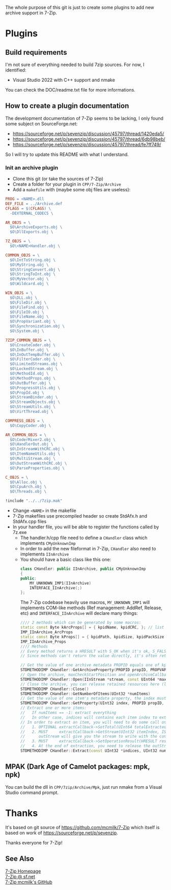 The whole purpose of this git is just to create some plugins to add new archive support in 7-Zip.

# Plugins
## Build requirements
I'm not sure of everything needed to build 7zip sources. For now, I identified:
- Visual Studio 2022 with C++ support and nmake

You can check the DOC/readme.txt file for more informations.

## How to create a plugin documentation
The development documentation of 7-Zip seems to be lacking, I only found some subject on SourceForge.net:
- https://sourceforge.net/p/sevenzip/discussion/45797/thread/1420eda5/
- https://sourceforge.net/p/sevenzip/discussion/45797/thread/6db98beb/
- https://sourceforge.net/p/sevenzip/discussion/45797/thread/fe7ff749/

So I will try to update this README with what I understand.

### Init an archive plugin
- Clone this git (or take the sources of 7-Zip)
- Create a folder for your plugin in `CPP/7-Zip/Archive`
- Add a `makefile` with (maybe some obj files are useless):
```makefile
PROG = <NAME>.dll
DEF_FILE = ../Archive.def
CFLAGS = $(CFLAGS) \
  -DEXTERNAL_CODECS \

AR_OBJS = \
  $O\ArchiveExports.obj \
  $O\DllExports.obj \

7Z_OBJS = \
  $O\<NAME>Handler.obj \

COMMON_OBJS = \
  $O\IntToString.obj \
  $O\MyString.obj \
  $O\StringConvert.obj \
  $O\StringToInt.obj \
  $O\MyVector.obj \
  $O\Wildcard.obj \

WIN_OBJS = \
  $O\DLL.obj \
  $O\FileDir.obj \
  $O\FileFind.obj \
  $O\FileIO.obj \
  $O\FileName.obj \
  $O\PropVariant.obj \
  $O\Synchronization.obj \
  $O\System.obj \

7ZIP_COMMON_OBJS = \
  $O\CreateCoder.obj \
  $O\InBuffer.obj \
  $O\InOutTempBuffer.obj \
  $O\FilterCoder.obj \
  $O\LimitedStreams.obj \
  $O\LockedStream.obj \
  $O\MethodId.obj \
  $O\MethodProps.obj \
  $O\OutBuffer.obj \
  $O\ProgressUtils.obj \
  $O\PropId.obj \
  $O\StreamBinder.obj \
  $O\StreamObjects.obj \
  $O\StreamUtils.obj \
  $O\VirtThread.obj \

COMPRESS_OBJS = \
  $O\CopyCoder.obj \

AR_COMMON_OBJS = \
  $O\CoderMixer2.obj \
  $O\HandlerOut.obj \
  $O\InStreamWithCRC.obj \
  $O\ItemNameUtils.obj \
  $O\MultiStream.obj \
  $O\OutStreamWithCRC.obj \
  $O\ParseProperties.obj \

C_OBJS = \
  $O\Alloc.obj \
  $O\CpuArch.obj \
  $O\Threads.obj \

!include "../../7zip.mak"
```
- Change `<NAME>` in the makefile
- 7-Zip makefiles use precompiled header so create StdAfx.h and StdAfx.cpp files
- In your handler file, you will be able to register the functions called by 7z.exe
  - The handler.h/cpp file need to define a `CHandler` class which implements `CMyUnknownImp`
  - In order to add the new fileformat in 7-Zip, `CHandler` also need to implements `IInArchive`
  - You should have a basic class like this one:
    ```cpp
    class CHandler: public IInArchive, public CMyUnknownImp
    {
    public:
        MY_UNKNOWN_IMP1(IInArchive)
        INTERFACE_IInArchive(;)
    };
    ```
    The 7-Zip codebase heavily use macros, `MY_UNKNOWN_IMP1` will implements COM-like methods (Ref management: AddRef, Release, etc) and `INTERFACE_IInArchive` will declare many things:
    ```cpp
    //// 2 methods which can be generated by some macros:
    static const Byte kArcProps[] = { kpidName, kpidCRC, }; // list the archive metadata by your format
    IMP_IInArchive_ArcProps
    static const Byte kProps[] = { kpidPath, kpidSize, kpidPackSize }; // list the metadata for each item in your archive format
    IMP_IInArchive_Props
    //// Methods
    // Every method returns a HRESULT with S_OK when it's ok, S_FALSE in other cases (maybe some other values in specific situation)
    // Since methods can't return the value directly, it's often returned by an argument pointer

    // Get the value of one archive metadata PROPID equals one of kpid, PROPVARIANT* is used to return the value
    STDMETHODIMP CHandler::GetArchiveProperty(PROPID propID, PROPVARIANT *value)
    // Open the archive, maxCheckStartPosition and openArchiveCallback can be ignored
    STDMETHODIMP CHandler::Open(IInStream *stream, const UInt64 *maxCheckStartPosition, IArchiveOpenCallback * openArchiveCallback)
    // Close the archive, you can release retained resources here (like the input stream from Open)
    STDMETHODIMP CHandler::Close()
    STDMETHODIMP CHandler::GetNumberOfItems(UInt32 *numItems)
    // Get the value of one item's metadata property, the index must go from 0 to NumberOfItems-1
    STDMETHODIMP CHandler::GetProperty(UInt32 index, PROPID propID, PROPVARIANT *value)
    // Extract one or more items:
    //   If numItems == -1: extract everything
    //   In other case, indices will contains each item index to extract
    // In order to extract an item, you will need to do some call on extractCallback:
    //   1. OPTIONAL extractCallback->SetTotal(UInt64 totalExtractedSizeInBytes)
    //   2. MUST     extractCallback->GetStream(UInt32 itemIndex, ISequentialOutStream **outStream, Int32 askExtractMode)
    //      outStream will give you the stream to write with the content of your file
    //   3. MUST     extractCallback->SetOperationResult(HRESULT result)
    //   4. At the end of extraction, you need to release the outStream
    STDMETHODIMP CHandler::Extract(const UInt32 *indices, UInt32 numItems, Int32 extractMode, IArchiveExtractCallback *extractCallback)
    ```

## MPAK (Dark Age of Camelot packages: mpk, npk)
You can build the dll in `CPP/7zip/Archive/Mpk`, just run nmake from a Visual Studio command prompt.

# Thanks

It's based on git source of https://github.com/mcmilk/7-Zip which itself is based on work of https://sourceforge.net/p/sevenzip.

Thanks everyone for 7-Zip!

## See Also

[7-Zip Homepage](https://www.7-zip.org/) \
[7-Zip @ sf.net](https://sourceforge.net/p/sevenzip/) \
[7-Zip mcmilk's GitHub](https://github.com/mcmilk/7-Zip)
